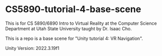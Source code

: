 # CS5890-tutorial-4-base-scene

This is for CS 5890/6890 Intro to Virtual Reality at the Computer Science Department at Utah State University taught by Dr. Isaac Cho.

This is a repo is a base scene for "Unity tutorial 4: VR Navigation".

Unity Version: 2022.3.19f1
